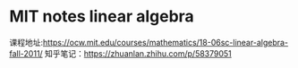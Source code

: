 # MIT notes linear algebra
课程地址:https://ocw.mit.edu/courses/mathematics/18-06sc-linear-algebra-fall-2011/
知乎笔记：https://zhuanlan.zhihu.com/p/58379051
